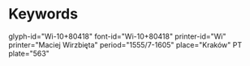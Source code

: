 # Keywords
glyph-id="Wi-10+80418"
font-id="Wi-10+80418"
printer-id="Wi"
printer="Maciej Wirzbięta"
period="1555/7-1605"
place="Kraków"
PT plate="563"
